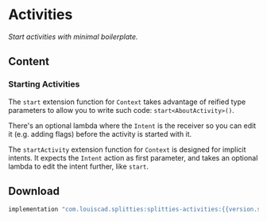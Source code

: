 # Activities

*Start activities with minimal boilerplate.*

## Content

### Starting Activities

The `start` extension function for `Context` takes advantage of reified type
parameters to allow you to write such code: `start<AboutActivity>()`.

There's an optional lambda where the `Intent` is the receiver so you can
edit it (e.g. adding flags) before the activity is started with it.

The `startActivity` extension function for `Context` is designed for implicit
intents. It expects the `Intent` action as first parameter, and takes an optional
lambda to edit the intent further, like `start`.

## Download

```groovy
implementation "com.louiscad.splitties:splitties-activities:{{version.splitties2}}"
```
